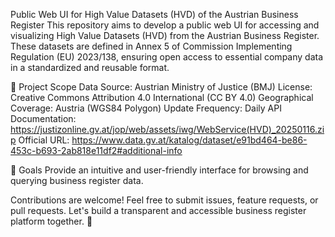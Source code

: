 Public Web UI for High Value Datasets (HVD) of the Austrian Business Register
This repository aims to develop a public web UI for accessing and visualizing High Value Datasets (HVD) from the Austrian Business Register. These datasets are defined in Annex 5 of Commission Implementing Regulation (EU) 2023/138, ensuring open access to essential company data in a standardized and reusable format.

📌 Project Scope
Data Source: Austrian Ministry of Justice (BMJ)
License: Creative Commons Attribution 4.0 International (CC BY 4.0)
Geographical Coverage: Austria (WGS84 Polygon)
Update Frequency: Daily
API Documentation: https://justizonline.gv.at/jop/web/assets/iwg/WebService(HVD)_20250116.zip
Official URL: https://www.data.gv.at/katalog/dataset/e91bd464-be86-453c-b693-2ab818e11df2#additional-info

🎯 Goals
Provide an intuitive and user-friendly interface for browsing and querying business register data.

Contributions are welcome! Feel free to submit issues, feature requests, or pull requests. Let's build a transparent and accessible business register platform together. 🚀
